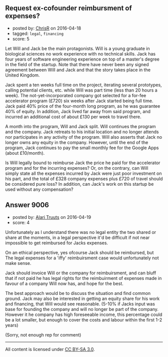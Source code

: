## Request ex-cofounder reimbursment of expenses?

- posted by: [ChrisR](https://stackexchange.com/users/370827/chrisr) on 2016-04-18
- tagged: `legal`, `financing`
- score: 5

Let Will and Jack be the main protagonists. Will is a young graduate in biological sciences no work experience with no technical skills. Jack has four years of software engineering experience on top of a master's degree in the field of the startup. Note that there have never been any signed agreement between Will and Jack and that the story takes place in the United Kingdom.

Jack spent a ten weeks full time on the project, iterating several prototypes, calling potential clients, etc. while Will was part time (less than 20 hours a week). The not-yet-incorporated company got selected for a for-fee accelerator program (£720) six weeks after Jack started being full time. Jack paid 40% price of the four-month long program, as he was guarantee 40% of equity. In addition, Jack lived far away from said program, and incurred an additional cost of about £130 per week to travel there.

A month into the program, Will and Jack split. Will continues the program and the company. Jack retreats to his initial location and no longer attends nor participates in any activity of the program. Will also asserts that Jack no longer owns any equity in the company. However, until the end of the program, Jack continues to pay the small monthly fee for the Google Apps (about £10/month).

Is Will legally bound to reimburse Jack the price he paid for the accelerator program and for the incurring expenses? Or, on the contrary, can Will simply state all the expenses incurred by Jack were just poor investment on his part, and the total of £328 company expenses plus £720 of travel should be considered pure loss? In addition, can Jack's work on this startup be used without any compensation?


## Answer 9006

- posted by: [Alari Truuts](https://stackexchange.com/users/5357302/alari-truuts) on 2016-04-19
- score: 4

Unfortunately as I understand there was no legal entity the two shared or share at the moments, in a legal perspective it'd be difficult if not near impossible to get reimbursed for Jacks expenses.

On an ethical perspective, yes ofcourse Jack should be reimbursed, but The legal expenses for a 'iffy' reimbuirsment case would unfortunately not make sense.

Jack should invoice Will or the company for reimbuirsment, and can bluff that if not paid he has legal rights for the reimbuirment of expenses made in favour of a company Will now has, and hope for the best.

The best approach would be to discuss the situation and find common ground. Jack may also be interested in getting an equity share for his work and financing, that Will would see reasonable. (5-10% if Jacks input was base for founding the company and will no longer be part of the company. However it he company has high foreseeable income, this percentage could be a lot smaller, but enough to cover the costs and labour within the first 1-2 years)

(Sorry, not enough rep for comment)



---

All content is licensed under [CC BY-SA 3.0](https://creativecommons.org/licenses/by-sa/3.0/).
